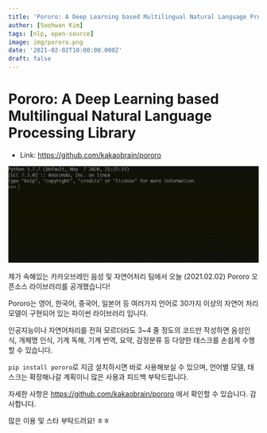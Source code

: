 ```yaml
---
title: 'Pororo: A Deep Learning based Multilingual Natural Language Processing Library'
author: [Soohwan Kim]
tags: [nlp, open-source]
image: img/pororo.png
date: '2021-02-02T10:00:00.000Z'
draft: false
---
```


# Pororo: A Deep Learning based Multilingual Natural Language Processing Library  
  
- Link: https://github.com/kakaobrain/pororo
  
<img src="https://github.com/kakaobrain/pororo/raw/master/assets/usage.gif">  
  
제가 속해있는 카카오브레인 음성 및 자연어처리 팀에서 오늘 (2021.02.02) Pororo 오픈소스 라이브러리를 공개했습니다!
  
Pororo는 영어, 한국어, 중국어, 일본어 등 여러가지 언어로 30가지 이상의 자연어 처리 모델이 구현되어 있는 파이썬 라이브러리 입니다.  
  
인공지능이나 자연어처리를 전혀 모르더라도 3~4 줄 정도의 코드만 작성하면 음성인식, 개체명 인식, 기계 독해, 기계 번역, 요약, 감정분류 등 다양한 태스크를 손쉽게 수행할 수 있습니다.  
  
`pip install pororo`로 지금 설치하시면 바로 사용해보실 수 있으며, 언어별 모델, 태스크는 확장해나갈 계획이니 많은 사용과 피드백 부탁드립니다.
  
자세한 사항은 https://github.com/kakaobrain/pororo 에서 확인할 수 있습니다. 감사합니다.
  
많은 이용 및 스타 부탁드려요! ㅎㅎ
